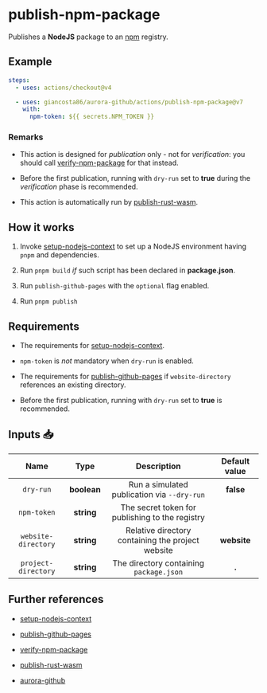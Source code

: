 # publish-npm-package

Publishes a **NodeJS** package to an [npm](https://www.npmjs.com/) registry.

## Example

```yaml
steps:
  - uses: actions/checkout@v4

  - uses: giancosta86/aurora-github/actions/publish-npm-package@v7
    with:
      npm-token: ${{ secrets.NPM_TOKEN }}
```

### Remarks

- This action is designed for _publication_ only - not for _verification_: you should call [verify-npm-package](../verify-npm-package/README.md) for that instead.

- Before the first publication, running with `dry-run` set to **true** during the _verification_ phase is recommended.

- This action is automatically run by [publish-rust-wasm](../publish-rust-wasm/README.md).

## How it works

1. Invoke [setup-nodejs-context](../setup-nodejs-context/README.md) to set up a NodeJS environment having `pnpm` and dependencies.

1. Run `pnpm build` _if_ such script has been declared in **package.json**.

1. Run `publish-github-pages` with the `optional` flag enabled.

1. Run `pnpm publish`

## Requirements

- The requirements for [setup-nodejs-context](../setup-nodejs-context/README.md).

- `npm-token` is _not_ mandatory when `dry-run` is enabled.

- The requirements for [publish-github-pages](../publish-github-pages/README.md) if `website-directory` references an existing directory.

- Before the first publication, running with `dry-run` set to **true** is recommended.

## Inputs 📥

|        Name         |    Type     |                    Description                    | Default value |
| :-----------------: | :---------: | :-----------------------------------------------: | :-----------: |
|      `dry-run`      | **boolean** |    Run a simulated publication via `--dry-run`    |   **false**   |
|     `npm-token`     | **string**  |  The secret token for publishing to the registry  |               |
| `website-directory` | **string**  | Relative directory containing the project website |  **website**  |
| `project-directory` | **string**  |      The directory containing `package.json`      |     **.**     |

## Further references

- [setup-nodejs-context](../setup-nodejs-context/README.md)

- [publish-github-pages](../publish-github-pages/README.md)

- [verify-npm-package](../verify-npm-package/README.md)

- [publish-rust-wasm](../publish-rust-wasm/README.md)

- [aurora-github](../../README.md)
